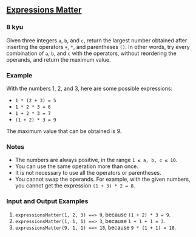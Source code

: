 <h2><a href=https://www.codewars.com/kata/5ae62fcf252e66d44d00008e/train/dart target="_blank">Expressions Matter</a></h2><h3>8 kyu</h3><p>Given three integers <code>a</code>, <code>b</code>, and <code>c</code>, return the largest number obtained after inserting the operators <code>+</code>, <code>*</code>, and parentheses <code>()</code>. In other words, try every combination of <code>a</code>, <code>b</code>, and <code>c</code> with the operators, without reordering the operands, and return the maximum value.</p><h3 id="example">Example</h3><p>With the numbers 1, 2, and 3, here are some possible expressions:</p><ul><li><code>1 * (2 + 3) = 5</code></li><li><code>1 * 2 * 3 = 6</code></li><li><code>1 + 2 * 3 = 7</code></li><li><code>(1 + 2) * 3 = 9</code></li></ul><p>The maximum value that can be obtained is 9.</p><h3 id="notes">Notes</h3><ul><li>The numbers are always positive, in the range <code>1 ≤ a, b, c ≤ 10</code>.</li><li>You can use the same operation more than once.</li><li>It is not necessary to use all the operators or parentheses.</li><li>You cannot swap the operands. For example, with the given numbers, you cannot get the expression <code>(1 + 3) * 2 = 8</code>.</li></ul><h3 id="input-and-output-examples">Input and Output Examples</h3><ol><li><code>expressionsMatter(1, 2, 3) ==&gt; 9</code>, because <code>(1 + 2) * 3 = 9</code>.</li><li><code>expressionsMatter(1, 1, 1) ==&gt; 3</code>, because <code>1 + 1 + 1 = 3</code>.</li><li><code>expressionsMatter(9, 1, 1) ==&gt; 18</code>, because <code>9 * (1 + 1) = 18</code>.</li></ol>